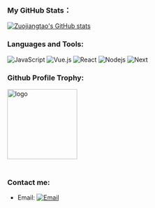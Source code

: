 <!--
**Zuojiangtao/Zuojiangtao** is a ✨ _special_ ✨ repository because its `README.md` (this file) appears on your GitHub profile.

Here are some ideas to get you started:

- 🔭 I’m currently working on ...
- 🌱 I’m currently learning ...
- 👯 I’m looking to collaborate on ...
- 🤔 I’m looking for help with ...
- 💬 Ask me about ...
- 📫 How to reach me: ...
- 😄 Pronouns: ...
- ⚡ Fun fact: ...
-->

### My GitHub Stats：

[![Zuojiangtao's GitHub stats](https://github-readme-stats.vercel.app/api?username=Zuojiangtao&count_private=true&show_icons=true)](https://github.com/Zuojiangtao/github-readme-stats)

<!-- [![Top Langs](https://github-readme-stats.vercel.app/api/top-langs/?username=Zuojiangtao&layout=compact)](https://github.com/Zuojiangtao/github-readme-stats) -->

<!-- | <a><img align="center" src="https://github-readme-stats.vercel.app/api?username=Zuojiangtao&count_private=true&show_icons=true&hide_border=true" /></a> | <a><img align="center" src="https://github-readme-stats.vercel.app/api/top-langs/?username=Zuojiangtao&layout=compact&hide_border=true" /></a> |
| ------------- | ------------- | -->

### Languages and Tools:
![JavaScript](https://img.shields.io/badge/JavaScript-F7DF1E?style=flat-square&logo=JavaScript&logoColor=white)
![Vue.js](https://img.shields.io/badge/-Vuejs-3878C6?style=flat-square&logo=vue.js)
![React](https://img.shields.io/badge/-React-3C78A9?style=flat-square&logo=react)
![Nodejs](https://img.shields.io/badge/-Nodejs-ff751a?style=flat-square&logo=Node.js)
![Next](https://img.shields.io/badge/-Next-333333?style=flat-square&logo=Next.js)

### Github Profile Trophy:
<img src="https://github-profile-trophy.vercel.app/?username=Zuojiangtao&theme=flat&column=7" alt="logo" height="160" align="center" style="margin: auto; margin-bottom: 20px;" />

<!-- ### GitHub Activity Graph: -->
<!-- ![Zuojiangtao's GitHub activity graph](https://activity-graph.herokuapp.com/graph?username=Zuojiangtao&hide_border=true&theme=github) -->

<!-- ### GitHub Streak Stats: -->
<!-- <img src="https://github-readme-streak-stats.herokuapp.com/?user=Zuojiangtao"></img> -->

### Contact me:
- Email: [![Email](https://img.shields.io/badge/zuo.jiangtao@h3c.com-D14836?style=flat-square&logo=gmail&logoColor=white)](mailto:zuo.jiangtao@h3c.com)
